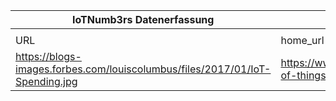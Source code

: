 |IoTNumb3rs Datenerfassung|||||||||||
| ---- | ---- | ---- | ---- | ---- | ---- | ---- | ---- | ---- | ---- | ---- |
||||||||||||
|URL|home_url|filename|device_class|device_count|market_class|market_volume|prognosis_year|publication_year|authorship_class|Dropbox folder|
|https://blogs-images.forbes.com/louiscolumbus/files/2017/01/IoT-Spending.jpg|https://www.forbes.com/sites/louiscolumbus/2017/01/29/internet-of-things-market-to-reach-267b-by-2020/#40050bba609b|file48_IoT-Spending.jpg||||||||Pattoho/20181122-1800|
